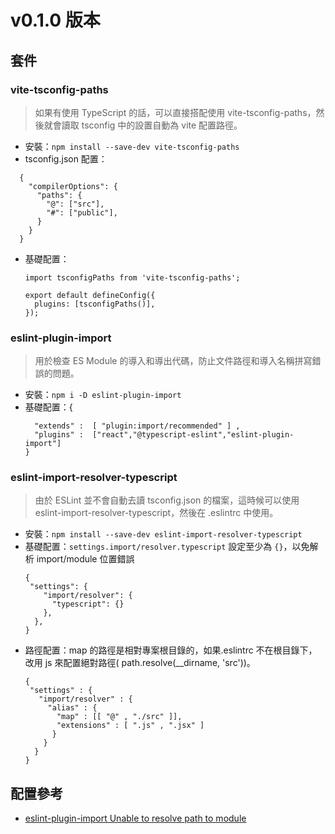 # v0.1.0 版本

## 套件

### vite-tsconfig-paths

> 如果有使用 TypeScript 的話，可以直接搭配使用 vite-tsconfig-paths，然後就會讀取 tsconfig 中的設置自動為 vite 配置路徑。

-   安裝：`npm install --save-dev vite-tsconfig-paths `
-   tsconfig.json 配置：

```
  {
    "compilerOptions": {
      "paths": {
        "@": ["src"],
        "#": ["public"],
      }
    }
  }
```

-   基礎配置：

    ```
    import tsconfigPaths from 'vite-tsconfig-paths';

    export default defineConfig({
      plugins: [tsconfigPaths()],
    });
    ```

### eslint-plugin-import

> 用於檢查 ES Module 的導入和導出代碼，防止文件路徑和導入名稱拼寫錯誤的問題。

-   安裝：`npm i -D eslint-plugin-import `
-   基礎配置：{
    ```
      "extends" :  [ "plugin:import/recommended" ] ,
      "plugins" :  ["react","@typescript-eslint","eslint-plugin-import"]
    }
    ```

### eslint-import-resolver-typescript

> 由於 ESLint 並不會自動去讀 tsconfig.json 的檔案，這時候可以使用 eslint-import-resolver-typescript，然後在 .eslintrc 中使用。

-   安裝：`npm install --save-dev eslint-import-resolver-typescript `
-   基礎配置：`settings.import/resolver.typescript` 設定至少為 `{}`，以免解析 import/module 位置錯誤
    ```
    {
     "settings": {
        "import/resolver": {
          "typescript": {}
        },
      },
    }
    ```
-   路徑配置：map 的路徑是相對專案根目錄的，如果.eslintrc 不在根目錄下，改用 js 來配置絕對路徑( path.resolve(\_\_dirname, 'src'))。
    ```
    {
     "settings" : {
       "import/resolver" : {
         "alias" : {
           "map" : [[ "@" , "./src" ]],
           "extensions" : [ ".js" , ".jsx" ]
          }
        }
      }
    }
    ```

## 配置參考

-   [eslint-plugin-import Unable to resolve path to module](https://github.com/zhbhun/blog/issues/1)
